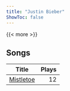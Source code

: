 ```yaml
---
title: "Justin Bieber"
ShowToc: false
---
```


{{< more >}}

## Songs
Title | Plays 
----- | -----: 
[Mistletoe](/songs/mistletoe) | 12

